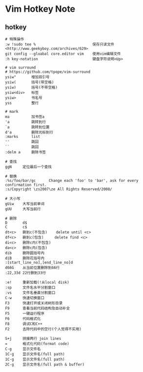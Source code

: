 Vim Hotkey Note
===============

hotkey
------

    # 特殊操作
    :w !sudo tee %                          保存只读文件<http://www.geekyboy.com/archives/629>
    git config --gloabal core.editor vim    使用vim编辑文件
    :h key-notation                         键盘字符说明<Up>

    # vim surround
    # https://github.com/tpope/vim-surround
    ysiw"       增加双引号
    ysiw(       括号(带空格)
    ysiw)       括号(不带空格)
    ysiw<div>   标签
    ysiw>       书名号
    yss         整行

    # mark
    ma          加书签a
    'a          跳转到行
    `a          跳转到位置
    d'a         删除光标到行
    :marks      list
    ''          跳回
    ``          跳回
    :delm a     删除书签

    # 查找
    ggN     定位最后一个查找

    # 替换
    :%s/foo/bar/gc      Change each 'foo' to 'bar', ask for every confirmation first.
    :s/Copyright \zs2007\ze All Rights Reserved/2008/

    # 大小写
    gUiw    大写当前单词
    gUU     大写当前行

    # 删除
    D       d$
    C       c$
    dt<c>   删到c(不包含)    delete until <c>
    df<c>   删到c(包含)     delete find <c>
    di<c>   删除c内(不包含)
    da<c>   删除c内(包含)
    dib     删除圆括号内
    diB     删除花括号内
    :[start_line_no],[end_line_no]d
    d66G    从当前位置删除到66行
    :22,33d 22行删到33行

    :e!     重新加载(!从local disk)
    :sp     文件名水平分割窗口
    :vs     文件名垂直分割窗口
    C-w     快速切换窗口
    F3      快速打开或关闭树形目录
    F9      查看当前代码结构及自动补全
    F5      一键运行程序
    F6      代码格式化
    F8      调试C和C++
    F2      去除代码中的空行(个人觉得不实用)

    S+j     拼接两行 join lines
    =       格式化代码(format code)
    C-g     显示文件名
    1C-g    显示文件名(full path)
    1C-g    显示文件名(full path)
    2C-g    显示文件名(full path & buffer)
